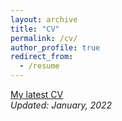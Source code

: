 ```yaml
---
layout: archive
title: "CV"
permalink: /cv/
author_profile: true
redirect_from:
  - /resume
---
```


[My latest CV](/files/mca_cv.pdf)  
*Updated: January, 2022*